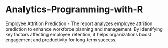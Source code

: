 # Analytics-Programming-with-R
Employee Attrition Prediction - The report analyzes employee attrition prediction to enhance workforce planning and management. By identifying key factors affecting employee retention, it helps organizations boost engagement and productivity for long-term success.
